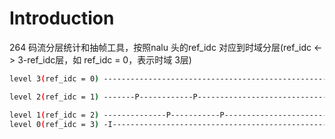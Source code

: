 
# Introduction
264 码流分层统计和抽帧工具，按照nalu 头的ref_idc 对应到时域分层(ref_idc <-> 3-ref_idc层，如 ref_idc = 0，表示时域 3层)

```sh
level 3(ref_idc = 0) ------------------------------------------------------------------

level 2(ref_idc = 1) -------P------------P---------------------------------------------

level 1(ref_idc = 2) --------------P-----------P---------------------------------------
level 0(ref_idc = 3) -I----------------------------------------------------------------

```
